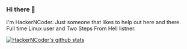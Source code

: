 ### Hi there 👋
I'm HackerNCoder. Just someone that likes to help out here and there.  
Full time Linux user and Two Steps From Hell listner.


[![HackerNCoder's github stats](https://github-readme-stats.vercel.app/api?username=hackerncoder&show_icons=true)](https://github.com/anuraghazra/github-readme-stats)

<!--
**hackerncoder/hackerncoder** is a ✨ _special_ ✨ repository because its `README.md` (this file) appears on your GitHub profile.

Here are some ideas to get you started:

- I’m currently helping with Invidous, contain-google and a little over at Qubes.
- I’m currently learning Python.
- I’m looking to collaborate on anything not too code heavy
-->
